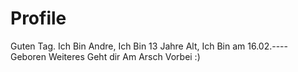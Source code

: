 # Profile

Guten Tag.
Ich Bin Andre,
Ich Bin 13 Jahre Alt,
Ich Bin am 16.02.---- Geboren
Weiteres Geht dir Am Arsch Vorbei :)
